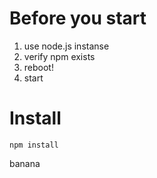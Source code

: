# Before you start

1. use node.js instanse
2. verify npm exists
3. reboot!
4. start

# Install


```
npm install
```


banana
